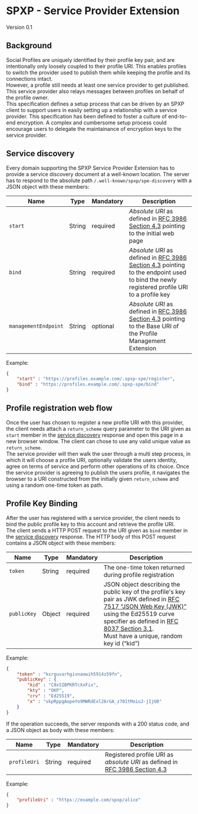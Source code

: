 # SPXP - Service Provider Extension
Version 0.1

## Background
Social Profiles are uniquely identified by their profile key pair, and are intentionally only loosely coupled to their
profile URI. This enables profiles to switch the provider used to publish them while keeping the profile and its
connections intact.  
However, a profile still needs at least one service provider to get published. This service provider also relays
messages between profiles on behalf of the profile owner.  
This specification defines a setup process that can be driven by an SPXP client to support users in easily setting up
a relationship with a service provider.
This specification has been defined to foster a culture of end-to-end encryption. A complex and cumbersome setup process
could encourage users to delegate the maintainance of encryption keys to the service provider.

## Service discovery
Every domain supporting the SPXP Service Provider Extension has to provide a service discovery document at a well-known
location. The server has to respond to the absolute path `/.well-known/spxp/spe-discovery` with a JSON object with these
members:

| Name | Type | Mandatory | Description |
|---|---|---|---|
| `start` | String | required | _Absolute URI_ as defined in [RFC 3986 Section 4.3](https://tools.ietf.org/html/rfc3986#section-4.3) pointing to the initial web page |
| `bind` | String | required | _Absolute URI_ as defined in [RFC 3986 Section 4.3](https://tools.ietf.org/html/rfc3986#section-4.3) pointing to the endpoint used to bind the newly registered profile URI to a profile key |
| `managementEndpoint` | String | optional | _Absolute URI_ as defined in [RFC 3986 Section 4.3](https://tools.ietf.org/html/rfc3986#section-4.3) pointing to the Base URI of the Profile Management Extension |

Example:
```json
{
    "start" : "https://profiles.example.com/.spxp-spe/register",
    "bind" : "https://profiles.example.com/.spxp-spe/bind"
}
```

## Profile registration web flow
Once the user has chosen to register a new profile URI with this provider, the client needs attach a `return_scheme`
query parameter to the URI given as `start` member in the [service discovery](#service-discovery) response and open this
page in a new browser window. The client can chose to use any valid unique value as `return_scheme`.  
The service provider will then walk the user through a multi step process, in which it will choose a profile URI,
optionally validate the users identity, agree on terms of service and perform other operations of its choice. Once the
service provider is agreeing to publish the users profile, it navigates the browser to a URI constructed from the
initially given `return_scheme` and using a random one-time token as path.

## Profile Key Binding
After the user has registered with a service provider, the client needs to bind the public profile key to this account
and retrieve the profile URI.  
The client sends a HTTP POST request to the URI given as `bind` member in the [service discovery](#service-discovery)
response. The HTTP body of this POST request contains a JSON object with these members:
          
| Name | Type | Mandatory | Description |
|---|---|---|---|
| `token` | String | required | The one-time token returned during profile registration |
| `publicKey` | Object | required | JSON object describing the public key of the profile's key pair as JWK defined in [RFC 7517 “JSON Web Key (JWK)”](https://tools.ietf.org/html/rfc7517) using the Ed25519 curve specifier as defined in [RFC 8037 Section 3.1](https://tools.ietf.org/html/rfc8037#section-3.1). <br/> Must have a unique, random key id (“kid”) |

Example:
```json
{
    "token" : "ksrguvarhgivnaowih5914z59fn",
    "publicKey" : {
        "kid" : "C8xSIBPKRTcXxFix",
        "kty" : "OKP",
        "crv" : "Ed25519",
        "x" : "skpRppgAopeYo9MWRdExl26rGA_z701tMoiuJ-jIjU8"
    }
}
```

If the operation succeeds, the server responds with a 200 status code, and a JSON object as body with these members:
          
| Name | Type | Mandatory | Description |
|---|---|---|---|
| `profileUri` | String | required | Registered profile URI as _absolute URI_ as defined in [RFC 3986 Section 4.3](https://tools.ietf.org/html/rfc3986#section-4.3) |

Example:
```json
{
    "profileUri" : "https://example.com/spxp/alice"
}
```